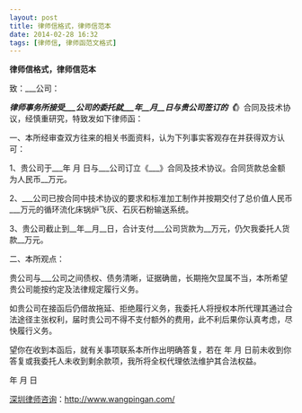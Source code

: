 ```yaml
---
layout: post
title: 律师信格式，律师信范本
date: 2014-02-28 16:32
tags: [律师信, 律师函范文格式]
---
```

<strong>律师信格式，律师信范本</strong>

致：___公司：

___律师事务所接受___公司的委托就___年__月__日与贵公司签订的《___》合同及技术协议，经慎重研究，特致发如下律师函：

一、本所经审查双方往来的相关书面资料，认为下列事实客观存在并获得双方认可：

1、贵公司于___年 月 日与___公司订立《___》合同及技术协议。合同货款总金额为人民币__万元。

2、___公司已按合同中技术协议的要求和标准加工制作并按期交付了总价值人民币___万元的循环流化床锅炉飞灰、石灰石粉输送系统。

3、贵公司截止到__年__月__日，合计支付___公司货款为__万元，仍欠我委托人货款__万元。

二、本所观点：

贵公司与___公司之间债权、债务清晰，证据确凿，长期拖欠显属不当，本所希望贵公司能按约定及法律规定履行义务。

如贵公司在接函后仍借故拖延、拒绝履行义务，我委托人将授权本所代理其通过合法途径主张权利，届时贵公司不得不支付额外的费用，此不利后果你认真考虑，尽快履行义务。

望你在收到本函后，就有关事项联系本所作出明确答复，若在  年 月 日前未收到你答复或我委托人未收到剩余款项，我所将全权代理依法维护其合法权益。
                                  
年 月 日


<a href="http://www.wangpingan.com/">深圳律师咨询</a>：<a href="http://www.wangpingan.com/">http://www.wangpingan.com/</a>

